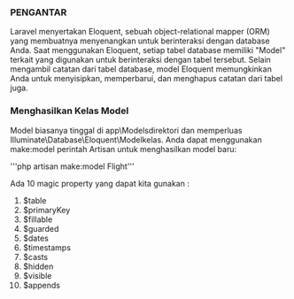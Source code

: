 ### PENGANTAR 

Laravel menyertakan Eloquent, sebuah object-relational mapper (ORM) yang membuatnya menyenangkan untuk berinteraksi dengan database Anda. Saat menggunakan Eloquent, setiap tabel database memiliki "Model" terkait yang digunakan untuk berinteraksi dengan tabel tersebut. Selain mengambil catatan dari tabel database, model Eloquent memungkinkan Anda untuk menyisipkan, memperbarui, dan menghapus catatan dari tabel juga.

### Menghasilkan Kelas Model

Model biasanya tinggal di app\Modelsdirektori dan memperluas Illuminate\Database\Eloquent\Modelkelas. Anda dapat menggunakan make:model perintah Artisan untuk menghasilkan model baru:

'''php artisan make:model Flight'''

Ada 10 magic property yang dapat kita gunakan :

1. $table
2. $primaryKey
3. $fillable
4. $guarded
5. $dates
6. $timestamps
7. $casts
8. $hidden
9. $visible
10. $appends